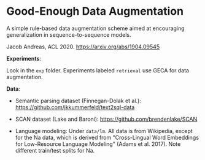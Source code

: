 # Good-Enough Data Augmentation

A simple rule-based data augmentation scheme aimed at encouraging generalization in sequence-to-sequence models.

Jacob Andreas, ACL 2020. https://arxiv.org/abs/1904.09545

**Experiments**:

Look in the `exp` folder. Experiments labeled `retrieval` use GECA for data
augmentation.

**Data**:

- Semantic parsing dataset (Finnegan-Dolak et al.): 
  https://github.com/jkkummerfeld/text2sql-data

- SCAN dataset (Lake and Baroni): 
  https://github.com/brendenlake/SCAN

- Language modeling: Under `data/lm`. All data is from Wikipedia, except for the
  Na data, which is derived from "Cross-Lingual Word Embeddings for Low-Resource
  Language Modeling" (Adams et al. 2017). Note different train/test splits for
  Na.
